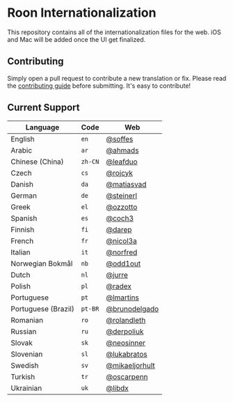 # Roon Internationalization

This repository contains all of the internationalization files for the web. iOS and Mac will be added once the UI get finalized.


## Contributing

Simply open a pull request to contribute a new translation or fix. Please read the [contributing guide](Contributing.markdown) before submitting. It's easy to contribute!


## Current Support

Language            | Code    | Web
--------------------|---------|----
English             | `en`    | [@soffes](https://github.com/soffes)
Arabic              | `ar`    | [@ahmads](https://github.com/ahmads)
Chinese (China)     | `zh-CN` | [@leafduo](https://github.com/leafduo)
Czech               | `cs`    | [@rojcyk](https://github.com/rojcyk)
Danish              | `da`    | [@matiasvad](https://github.com/matiasvad)
German              | `de`    | [@steinerl](https://github.com/steinerl)
Greek               | `el`    | [@ozzotto](https://github.com/ozzotto)
Spanish             | `es`    | [@coch3](https://github.com/coch3)
Finnish             | `fi`    | [@darep](https://github.com/darep)
French              | `fr`    | [@nicol3a](https://github.com/nicol3a)
Italian             | `it`    | [@norfred](https://github.com/norfred)
Norwegian Bokmål    | `nb`    | [@odd1out](https://github.com/odd1out)
Dutch               | `nl`    | [@jurre](https://github.com/jurre)
Polish              | `pl`    | [@radex](https://github.com/radex)
Portuguese          | `pt`    | [@lmartins](https://github.com/lmartins)
Portuguese (Brazil) | `pt-BR` | [@brunodelgado](https://github.com/brunodelgado)
Romanian            | `ro`    | [@rolandleth](https://github.com/rolandleth)
Russian             | `ru`    | [@derpoliuk](https://github.com/derpoliuk)
Slovak              | `sk`    | [@neosinner](https://github.com/neosinner)
Slovenian           | `sl`    | [@lukabratos](https://github.com/lukabratos)
Swedish             | `sv`    | [@mikaeljorhult](https://github.com/mikaeljorhult )
Turkish             | `tr`    | [@oscarpenn](https://github.com/oscarpenn)
Ukrainian           | `uk`    | [@libdx](https://github.com/libdx)
